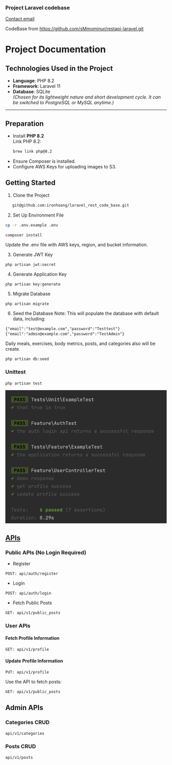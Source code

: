 ### Project Laravel codebase

[Contact email](mailto:ironhoang@gmail.com)

CodeBase from https://github.com/sMmominur/restapi-laravel.git

# Project Documentation

## Technologies Used in the Project

- **Language**: PHP 8.2
- **Framework**: Laravel 11
- **Database**: SQLite  
  *(Chosen for its lightweight nature and short development cycle. It can be switched to PostgreSQL or MySQL anytime.)*

---

## Preparation

- Install **PHP 8.2**  
  Link PHP 8.2:
  ```bash
  brew link php@8.2
  ```
- Ensure Composer is installed.
- Configure AWS Keys for uploading images to S3.

## Getting Started

1. Clone the Project

```bash
   git@github.com:ironhoang/laravel_rest_code_base.git
 ```

2. Set Up Environment File

```bash
cp -r .env.example .env
```

```
composer install
```

Update the .env file with AWS keys, region, and bucket information.

3. Generate JWT Key

```bash
php artisan jwt:secret
```

4. Generate Application Key

```
php artisan key:generate
```

5. Migrate Database

```
php artisan migrate
```

6. Seed the Database
   Note: This will populate the database with default data, including:

```
{"email":"test@example.com","password":"Testtest"}
{"email":"admin@example.com","password":"TestAdmin"}
```

Daily meals, exercises, body metrics, posts, and categories also will be create.

```
php artisan db:seed
```

### Unittest

```
php artisan test
```

![unittest result](documents/unittest.png)

## [APIs](documents/rest_code_base.postman_collection.json)

### Public APIs (No Login Required)

* Register

```
POST: api/auth/register
```

* Login

```
POST: api/auth/login
```

* Fetch Public Posts

```
GET: api/v1/public_posts
```

### User APIs

#### Fetch Profile Information

```
GET: api/v1/profile
```

#### Update Profile Information

```
PUT: api/v1/profile
```

Use the API to fetch posts:

```
GET: api/v1/public_posts
```

## Admin APIs

### Categories CRUD

```
api/v1/categories
```

### Posts CRUD

```
api/v1/posts
```
